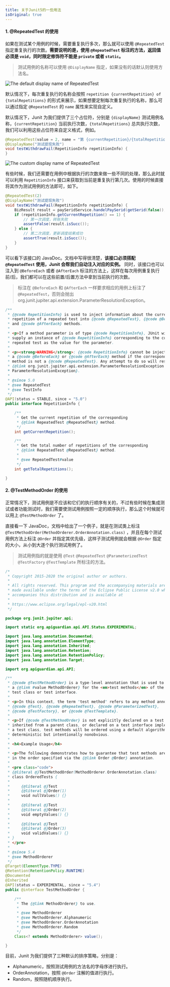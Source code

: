 ```yaml
---
title: 关于Junit5的一些用法
isOriginal: true
---
```

#### 1. @RepeatedTest 的使用

如果在测试某个用例的时候，需要重复执行多次，那么就可以使用 `@RepeatedTest` 指定重复执行的次数。**需要说明的是，使用 `@RepeatedTest` 标注的方法，返回值必须是 `void`，同时限定修饰符不能是 `private` 或者 `static`。**

> 测试用例的名称可以使用 `@DisplayName` 指定，如果没有的话默认则使用方法名。

![The default display name of RepeatedTest](https://typora-pics-1255993109.cos.ap-guangzhou.myqcloud.com/The%20default%20display%20name%20of%20RepeatedTest.png)

默认情况下，每次重复执行的名称会按照 `repetition {currentRepetition} of {totalRepetitions}` 的形式来展示，如果想要定制每次重复执行的名称，那么可以通过指定 `@RepeatedTest` 的 `name` 属性来实现自定义。

默认情况下，Junit 为我们提供了三个占位符，分别是 `{displayName}` 测试用例名称，`{currentRepetition}` 当前执行次数，`{totalRepetitions}` 总共执行次数，我们可以利用这些占位符来自定义格式，例如。

```java
@RepeatedTest(value = 2, name = "第 {currentRepetition}/{totalRepetitions} 次调度")
@DisplayName("测试提现失败")
void testWithdrawFail(RepetitionInfo repetitionInfo) {
}
```
![The custom display name of RepeatedTest](https://typora-pics-1255993109.cos.ap-guangzhou.myqcloud.com/The%20custom%20display%20name%20of%20RepeatedTest.png)

有些时候，我们还需要在用例中根据执行的次数来做一些不同的处理，那么此时就可以利用 `RepetitionInfo` 接口来获取到当前是重复执行第几次。使用的时候直接将其作为测试用例的方法即可，如下。

```java
@RepeatedTest(2)
@DisplayName("测试提现失败")
void testWithdrawFail(RepetitionInfo repetitionInfo) {
    BizResult result = paySeridService.handelPaySerid(getSerid(false));
    if (repetitionInfo.getCurrentRepetition() == 1) {
        // 第一次调度，转账失败
        assertFalse(result.isSucc());
    } else {
        // 第二次调度，更新调度结果成功
        assertTrue(result.isSucc());
    }
}
```

可以看下该接口的 JavaDoc。文档中写得很清楚，**该接口必须搭配 `@RepeatedTest` 使用，Junit 会帮我们自动注入对应的实例。**
同时，该接口也可以注入到 `@BeforeEach` 或者 `@AfterEach` 标注的方法上，这样在每次用例重复执行前/后，我们都可以在这些前置/后置方法中拿到当前执行的次数。

> 标注在 `@BeforeEach` 和 `@AfterEach` 一样要求相应的用例上标注了 `@RepeatedTest`，否则会抛出 org.junit.jupiter.api.extension.ParameterResolutionException。

```java
/**
 * {@code RepetitionInfo} is used to inject information about the current
 * repetition of a repeated test into {@code @RepeatedTest}, {@code @BeforeEach},
 * and {@code @AfterEach} methods.
 *
 * <p>If a method parameter is of type {@code RepetitionInfo}, JUnit will
 * supply an instance of {@code RepetitionInfo} corresponding to the current
 * repeated test as the value for the parameter.
 *
 * <p><strong>WARNING</strong>: {@code RepetitionInfo} cannot be injected into
 * a {@code @BeforeEach} or {@code @AfterEach} method if the corresponding test
 * method is not a {@code @RepeatedTest}. Any attempt to do so will result in a
 * {@link org.junit.jupiter.api.extension.ParameterResolutionException
 * ParameterResolutionException}.
 *
 * @since 5.0
 * @see RepeatedTest
 * @see TestInfo
 */
@API(status = STABLE, since = "5.0")
public interface RepetitionInfo {

	/**
	 * Get the current repetition of the corresponding
	 * {@link RepeatedTest @RepeatedTest} method.
	 */
	int getCurrentRepetition();

	/**
	 * Get the total number of repetitions of the corresponding
	 * {@link RepeatedTest @RepeatedTest} method.
	 *
	 * @see RepeatedTest#value
	 */
	int getTotalRepetitions();

}
```

#### 2.  @TestMethodOrder 的使用

正常情况下，测试用例是不应该和它们的执行顺序有关的，不过有些时候在集成测试或者功能测试时，我们需要使测试用例按照一定的顺序执行，那么这个时候就可以用上 `@TestMethodOrder` 了。

直接看一下 JavaDoc，文档中给出了一个例子，就是在测试类上标注 `@TestMethodOrder(MethodOrderer.OrderAnnotation.class)` ，并且在每个测试用例方法上标注 `@Order` 并指定其优先级，这样子测试用例就会根据 `@Order` 指定的大小，从小到大逐个执行测试用例了。

> 测试用例指的就是使用 `@Test` `@RepeatedTest` `@ParameterizedTest`  `@TestFactory`  `@TestTemplate` 所标注的方法。

```java
/*
 * Copyright 2015-2020 the original author or authors.
 *
 * All rights reserved. This program and the accompanying materials are
 * made available under the terms of the Eclipse Public License v2.0 which
 * accompanies this distribution and is available at
 *
 * https://www.eclipse.org/legal/epl-v20.html
 */

package org.junit.jupiter.api;

import static org.apiguardian.api.API.Status.EXPERIMENTAL;

import java.lang.annotation.Documented;
import java.lang.annotation.ElementType;
import java.lang.annotation.Inherited;
import java.lang.annotation.Retention;
import java.lang.annotation.RetentionPolicy;
import java.lang.annotation.Target;

import org.apiguardian.api.API;

/**
 * {@code @TestMethodOrder} is a type-level annotation that is used to configure
 * a {@link #value MethodOrderer} for the <em>test methods</em> of the annotated
 * test class or test interface.
 *
 * <p>In this context, the term "test method" refers to any method annotated with
 * {@code @Test}, {@code @RepeatedTest}, {@code @ParameterizedTest},
 * {@code @TestFactory}, or {@code @TestTemplate}.
 *
 * <p>If {@code @TestMethodOrder} is not explicitly declared on a test class,
 * inherited from a parent class, or declared on a test interface implemented by
 * a test class, test methods will be ordered using a default algorithm that is
 * deterministic but intentionally nonobvious.
 *
 * <h4>Example Usage</h4>
 *
 * <p>The following demonstrates how to guarantee that test methods are executed
 * in the order specified via the {@link Order @Order} annotation.
 *
 * <pre class="code">
 * {@literal @}TestMethodOrder(MethodOrderer.OrderAnnotation.class)
 * class OrderedTests {
 *
 *     {@literal @}Test
 *     {@literal @}Order(1)
 *     void nullValues() {}
 *
 *     {@literal @}Test
 *     {@literal @}Order(2)
 *     void emptyValues() {}
 *
 *     {@literal @}Test
 *     {@literal @}Order(3)
 *     void validValues() {}
 * }
 * </pre>
 *
 * @since 5.4
 * @see MethodOrderer
 */
@Target(ElementType.TYPE)
@Retention(RetentionPolicy.RUNTIME)
@Documented
@Inherited
@API(status = EXPERIMENTAL, since = "5.4")
public @interface TestMethodOrder {

	/**
	 * The {@link MethodOrderer} to use.
	 *
	 * @see MethodOrderer
	 * @see MethodOrderer.Alphanumeric
	 * @see MethodOrderer.OrderAnnotation
	 * @see MethodOrderer.Random
	 */
	Class<? extends MethodOrderer> value();

}
```

目前，Junit 为我们提供了三种默认的排序策略，分别是：

- Alphanumeric，按照测试用例的方法名的字母序进行执行。
- OrderAnnotation，按照 `@Order` 注解的值进行执行。
- Random，按照随机顺序执行。

